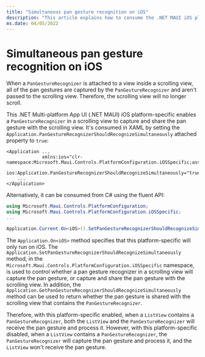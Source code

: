 ```yaml
---
title: "Simultaneous pan gesture recognition on iOS"
description: "This article explains how to consume the .NET MAUI iOS platform-specific that enables simultaneous pan gesture recognition to be used in an app."
ms.date: 04/05/2022
---
```


# Simultaneous pan gesture recognition on iOS

When a `PanGestureRecognizer` is attached to a view inside a scrolling view, all of the pan gestures are captured by the `PanGestureRecognizer` and aren't passed to the scrolling view. Therefore, the scrolling view will no longer scroll.

This .NET Multi-platform App UI (.NET MAUI) iOS platform-specific enables a `PanGestureRecognizer` in a scrolling view to capture and share the pan gesture with the scrolling view. It's consumed in XAML by setting the `Application.PanGestureRecognizerShouldRecognizeSimultaneously` attached property to `true`:

```xaml
<Application ...
             xmlns:ios="clr-namespace:Microsoft.Maui.Controls.PlatformConfiguration.iOSSpecific;assembly=Microsoft.Maui.Controls"
             ios:Application.PanGestureRecognizerShouldRecognizeSimultaneously="true">
    ...
</Application>
```

Alternatively, it can be consumed from C# using the fluent API:

```csharp
using Microsoft.Maui.Controls.PlatformConfiguration;
using Microsoft.Maui.Controls.PlatformConfiguration.iOSSpecific;
...

Application.Current.On<iOS>().SetPanGestureRecognizerShouldRecognizeSimultaneously(true);
```

The `Application.On<iOS>` method specifies that this platform-specific will only run on iOS. The `Application.SetPanGestureRecognizerShouldRecognizeSimultaneously` method, in the `Microsoft.Maui.Controls.PlatformConfiguration.iOSSpecific` namespace, is used to control whether a pan gesture recognizer in a scrolling view will capture the pan gesture, or capture and share the pan gesture with the scrolling view. In addition, the `Application.GetPanGestureRecognizerShouldRecognizeSimultaneously` method can be used to return whether the pan gesture is shared with the scrolling view that contains the `PanGestureRecognizer`.

Therefore, with this platform-specific enabled, when a `ListView` contains a `PanGestureRecognizer`, both the `ListView` and the `PanGestureRecognizer` will receive the pan gesture and process it. However, with this platform-specific disabled, when a `ListView` contains a `PanGestureRecognizer`, the `PanGestureRecognizer` will capture the pan gesture and process it, and the `ListView` won't receive the pan gesture.
